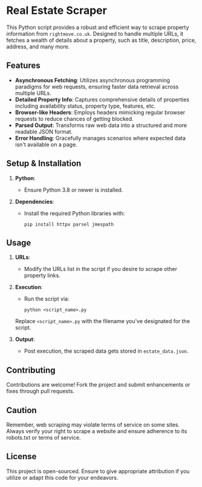 # Real Estate Scraper

This Python script provides a robust and efficient way to scrape property information from `rightmove.co.uk`. Designed to handle multiple URLs, it fetches a wealth of details about a property, such as title, description, price, address, and many more.

## Features

- **Asynchronous Fetching**: Utilizes asynchronous programming paradigms for web requests, ensuring faster data retrieval across multiple URLs.
- **Detailed Property Info**: Captures comprehensive details of properties including availability status, property type, features, etc.
- **Browser-like Headers**: Employs headers mimicking regular browser requests to reduce chances of getting blocked.
- **Parsed Output**: Transforms raw web data into a structured and more readable JSON format.
- **Error Handling**: Gracefully manages scenarios where expected data isn't available on a page.

## Setup & Installation

1. **Python**:
   - Ensure Python 3.8 or newer is installed.
   
2. **Dependencies**:
   - Install the required Python libraries with:
     ```
     pip install httpx parsel jmespath
     ```

## Usage

1. **URLs**:
   - Modify the URLs list in the script if you desire to scrape other property links.
   
2. **Execution**:
   - Run the script via:
     ```
     python <script_name>.py
     ```
   Replace `<script_name>.py` with the filename you've designated for the script.
   
3. **Output**:
   - Post execution, the scraped data gets stored in `estate_data.json`.

## Contributing

Contributions are welcome! Fork the project and submit enhancements or fixes through pull requests.

## Caution

Remember, web scraping may violate terms of service on some sites. Always verify your right to scrape a website and ensure adherence to its robots.txt or terms of service.

## License

This project is open-sourced. Ensure to give appropriate attribution if you utilize or adapt this code for your endeavors.
